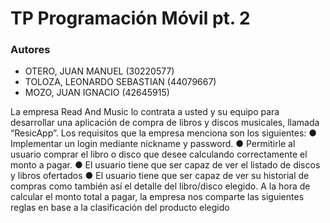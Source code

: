 # TP Programación Móvil pt. 2

### Autores
- OTERO, JUAN MANUEL (30220577)
- TOLOZA, LEONARDO SEBASTIAN (44079667)
- MOZO, JUAN IGNACIO (42645915)

La empresa Read And Music lo contrata a usted y su equipo para desarrollar una aplicación de compra de
libros y discos musicales, llamada “ResicApp”. Los requisitos que la empresa menciona son los siguientes:
● Implementar un login mediante nickname y password.
● Permitirle al usuario comprar el libro o disco que desee calculando correctamente el
monto a pagar.
● El usuario tiene que ser capaz de ver el listado de discos y libros ofertados
● El usuario tiene que ser capaz de ver su historial de compras como también así el
detalle del libro/disco elegido.
A la hora de calcular el monto total a pagar, la empresa nos comparte las siguientes reglas en base
a la clasificación del producto elegido
